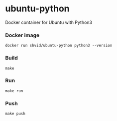 # ubuntu-python

Docker container for Ubuntu with Python3

### Docker image

```
docker run shvid/ubuntu-python python3 --version
```

### Build

```
make
```

### Run

```
make run
```

### Push

```
make push
```
